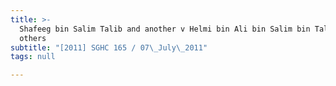 ```yaml
---
title: >-
  Shafeeg bin Salim Talib and another v Helmi bin Ali bin Salim bin Talib and
  others
subtitle: "[2011] SGHC 165 / 07\_July\_2011"
tags: null

---
```


